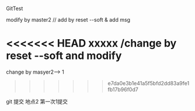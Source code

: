 GitTest




modify by master2 // add by reset --soft  & add msg



<<<<<<< HEAD
xxxxx /change by reset --soft and modify
=======
change by masyer2--> 1
>>>>>>> e7da0e3b1e41a5f5bfd2dd83a9fe1fb17b96f0d7



git 提交 地点2 第一次1提交
